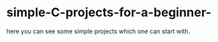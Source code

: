 # simple-C-projects-for-a-beginner-
here you can see some simple projects which one can start with.
